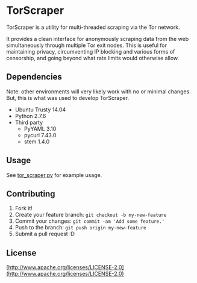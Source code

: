 # TorScraper
TorScraper is a utility for multi-threaded scraping via the Tor network.

It provides a clean interface for anonymously scraping data from the web simultaneously through multiple Tor exit nodes. This is useful for maintaining privacy, circumventing IP blocking and various forms of censorship, and going beyond what rate limits would otherwise allow.

## Dependencies
Note: other environments will very likely work with no or minimal changes. But, this is what was used to develop TorScraper.
* Ubuntu Trusty 14.04
* Python 2.7.6
* Third party
  * PyYAML 3.10
  * pycurl 7.43.0
  * stem 1.4.0 

## Usage
See [tor\_scraper.py](tor_scraper.py) for example usage.

## Contributing
1. Fork it!
2. Create your feature branch: `git checkout -b my-new-feature`
3. Commit your changes: `git commit -am 'Add some feature.'`
4. Push to the branch: `git push origin my-new-feature`
5. Submit a pull request :D

## License
[http://www.apache.org/licenses/LICENSE-2.0](http://www.apache.org/licenses/LICENSE-2.0)
